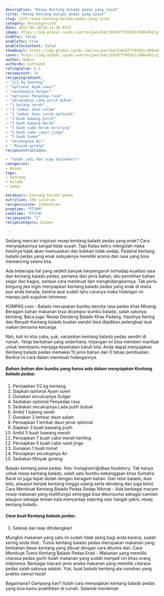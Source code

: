 ```yaml
---
description: "Resep Kentang balado pedas yang Lezat"
title: "Resep Kentang balado pedas yang Lezat"
slug: 1379-resep-kentang-balado-pedas-yang-lezat
category: Uncategorized
date: 2022-04-19T18:31:20.857Z
image: https://img-global.cpcdn.com/recipes/b4c33d26ff7055b1/680x482cq70/kentang-balado-pedas-foto-resep-utama.jpg
hideToc: false
enableToc: true
enableTocContent: false
thumbnail: https://img-global.cpcdn.com/recipes/b4c33d26ff7055b1/680x482cq70/kentang-balado-pedas-foto-resep-utama.jpg
cover: https://img-global.cpcdn.com/recipes/b4c33d26ff7055b1/680x482cq70/kentang-balado-pedas-foto-resep-utama.jpg
author: Admin
authorAv: notfound
ratingvalue: 4.2
reviewcount: 16
recipeingredient:
- "1/2 kg kentang"
- "optional Ayam suwir"
- "secukupnya Gulgar"
- "optional Penyedap rasa"
- "secukupnya Lada putih bubuk"
- "1 batang sereh"
- "3 lembar daun salam"
- "1 lembar daun jeruk optional"
- "3 buah bawang putih"
- "5 buah bawang merah"
- "7 buah cabe merah keriting"
- "5 buah cabe rawit jinga"
- "1 buah tomat"
- "secukupnya Air"
- " Minyak goreng"
recipeinstructions:

- "Sudah jadi dan siap dinikmati!"
categories:
- Resep
tags:
- kentang
- balado
- pedas

katakunci: kentang balado pedas 
nutrition: 190 calories
recipecuisine: Indonesian
preptime: "PT36M"
cooktime: "PT31M"
recipeyield: "1"
recipecategory: Dinner

---
```



Sedang mencari inspirasi resep kentang balado pedas yang enak? Cara menyiapkannya sangat tidak susah. Tapi Kalau keliru mengolah maka hasilnya tidak akan memuaskan dan bahkan tidak sedap. Padahal kentang balado pedas yang enak selayaknya memiliki aroma dan rasa yang bisa memancing selera kita.


Ada beberapa hal yang sedikit banyak berpengaruh terhadap kualitas rasa dari kentang balado pedas, pertama dari jenis bahan, lalu pemilihan bahan segar dan bagus, sampai cara membuat dan menghidangkannya. Tak perlu bingung jika ingin menyiapkan kentang balado pedas yang enak di mana pun anda berada, karena asal sudah tahu caranya maka hidangan ini mampu jadi suguhan istimewa.

KOMPAS.com - Balado merupakan bumbu bercita rasa pedas khas Minang. Beragam bahan makanan bisa dicampur bumbu balado, salah satunya kentang. Baca juga: Resep Dendeng Balado Khas Padang, Hasilnya Kering dan Renyah Kentang balado buatan sendiri bisa dijadikan pelengkap lauk makan bersama keluarga.


Nah, kali ini kita coba, yuk, variasikan kentang balado pedas sendiri di rumah. Tetap berbahan yang sederhana, hidangan ini bisa memberi manfaat untuk membantu menjaga kesehatan tubuh kita. Anda dapat menyiapkan Kentang balado pedas memakai 15 jenis bahan dan 0 tahap pembuatan. Berikut ini cara dalam membuat hidangannya.

<!--inarticleads1-->

##### Bahan-bahan dan bumbu yang harus ada dalam menyiapkan Kentang balado pedas:

1. Persiapkan 1/2 kg kentang
1. Siapkan optional Ayam suwir
1. Gunakan secukupnya Gulgar
1. Sediakan optional Penyedap rasa
1. Sediakan secukupnya Lada putih bubuk
1. Ambil 1 batang sereh
1. Gunakan 3 lembar daun salam
1. Persiapkan 1 lembar daun jeruk optional
1. Siapkan 3 buah bawang putih
1. Ambil 5 buah bawang merah
1. Persiapkan 7 buah cabe merah keriting
1. Persiapkan 5 buah cabe rawit jinga
1. Gunakan 1 buah tomat
1. Persiapkan secukupnya Air
1. Sediakan  Minyak goreng


Balado kentang petai pedas. foto: Instagram/@dbas.foodstory. Tak hanya untuk resep kentang balado, salah satu bumbu kebanggaan khas Sumatra Barat ini juga tepat diolah dengan beragam bahan. Dari telur balado, ikan bilis, ataupun keripik kentang hingga udang serta dendeng dan juga belut. Cara Membuat Kentang Balado Pedas Sedap Nikmat - Ada berbagai macam resep makanan yang multifungsi sehingga bisa dikonsumsi sebagai camilan ataupun sebagai teman kala menyantap sepiring nasi hangat yakni, resep kentang balado. 

<!--inarticleads2-->

##### Cara buat Kentang balado pedas:


1. Selesai dan siap dihidangkan!

Mungkin makanan yang satu ini sudah tidak asing bagi anda karena, sudah sering anda lihat.. Tumis kentang balado pedas merupakan makanan yang berbahan dasar kentang yang dibuat dengan cara ditumis dan. Cara Membuat Tumis Kentang Balado Pedas Enak - Makanan yang memiliki citarasa pedas gurih itulah makanan yang sudah menjadi ciri khas orang Indonesia. Berbagai macam jenis aneka makanan yang memiliki citarasa pedas salah satunya adalah. Yuk, buat balado kentang ala rumahan yang praktis namun lezat! 

Bagaimana? Gampang kan? Itulah cara menyiapkan kentang balado pedas yang bisa kamu praktikkan di rumah. Selamat menikmati
